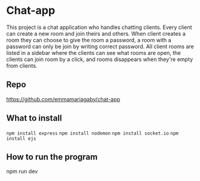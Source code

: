 # Chat-app

This project is a chat application who handles chatting clients. Every client can create a new room and join theirs and others. When client creates a room they can choose to give the room a password, a room with a password can only be join by writing correct password. All client rooms are listed in a sidebar where the clients can see what rooms are open, the clients can join room by a click, and rooms disappears when they're empty from clients.

## Repo

https://github.com/emmamariagaby/chat-app

## What to install

```npm install express```
```npm install nodemon```
```npm install socket.io```
```npm install ejs```

## How to run the program

npm run dev
